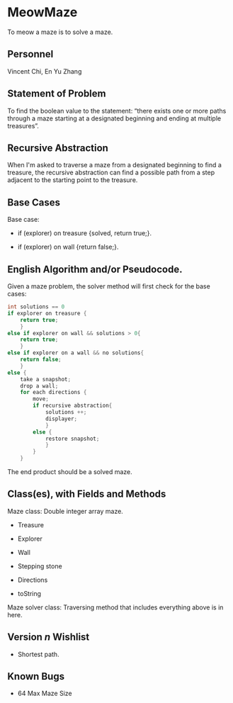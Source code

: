 # MeowMaze
  To meow a maze is to solve a maze.
## Personnel
  Vincent Chi, En Yu Zhang
## Statement of Problem
  To find the boolean value to the statement: “there exists one or more paths through a maze starting at a designated beginning and ending at multiple treasures”.
## Recursive Abstraction
  When I'm asked to traverse a maze from a designated beginning to find a treasure, the recursive abstraction can find a possible path from a step adjacent to the starting point to the treasure. 

## Base Cases
  Base case:
  
  - if (explorer) on treasure {solved, return true;}. 
  
  - if (explorer) on wall {return false;}.
  
## English Algorithm and/or Pseudocode.
Given a maze problem, the solver method will first check for the base cases:

```java
int solutions == 0
if explorer on treasure {
    return true;
    }
else if explorer on wall && solutions > 0{
    return true;
    }
else if explorer on a wall && no solutions{
    return false;
    }
else {
    take a snapshot;
    drop a wall;
    for each directions {
        move;
        if recursive abstraction{
            solutions ++;
            displayer;
            }
        else {
            restore snapshot;
            }
        }
    }

```

  The end product should be a solved maze.
  
## Class(es), with Fields and Methods
  Maze class: Double integer array maze. 
   - Treasure
   
   - Explorer
   
   - Wall
   
   - Stepping stone
   
   - Directions
   
   - toString
  
  Maze solver class: Traversing method that includes everything above is in here.

## Version *n* Wishlist
  
  - Shortest path.

## Known Bugs
  - 64 Max Maze Size
